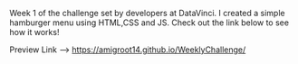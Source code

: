 Week 1 of the challenge set by developers at DataVinci.
I created a simple hamburger menu using HTML,CSS and JS. Check out the link below to see how it works!

Preview Link --> https://amigroot14.github.io/WeeklyChallenge/
